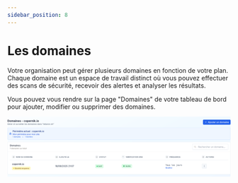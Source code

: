 ```yaml
---
sidebar_position: 8
---
```


# Les domaines

Votre organisation peut gérer plusieurs domaines en fonction de votre plan. Chaque domaine est un espace de travail distinct où vous pouvez effectuer des scans de sécurité, recevoir des alertes et analyser les résultats.

Vous pouvez vous rendre sur la page "Domaines" de votre tableau de bord pour ajouter, modifier ou supprimer des domaines.

![Page des domaines](/img/copernik-list-domain.png)